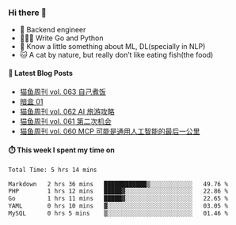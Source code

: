 ### Hi there 👋

- 🔧 Backend engineer
- 👨🏻‍💻 Write Go and Python
- 🔭 Know a little something about ML, DL(specially in NLP)
- 🐱 A cat by nature, but really don’t like eating fish(the food)

#### 📖 Latest Blog Posts
<!-- BLOG-POST-LIST:START -->
- [猫鱼周刊 vol. 063 自己煮饭](https://ameow.xyz/archives/weekly-063)
- [暗盒 01](https://ameow.xyz/archives/film-roll-01)
- [猫鱼周刊 vol. 062 AI 旅游攻略](https://ameow.xyz/archives/weekly-062)
- [猫鱼周刊 vol. 061 第二次机会](https://ameow.xyz/archives/weekly-061)
- [猫鱼周刊 vol. 060 MCP 可能是通用人工智能的最后一公里](https://ameow.xyz/archives/weekly-060)
<!-- BLOG-POST-LIST:END -->

#### ⏱️ This week I spent my time on
<!--START_SECTION:waka-->

```txt
Total Time: 5 hrs 14 mins

Markdown   2 hrs 36 mins   ████████████▒░░░░░░░░░░░░   49.76 %
PHP        1 hrs 12 mins   █████▓░░░░░░░░░░░░░░░░░░░   22.86 %
Go         1 hrs 11 mins   █████▓░░░░░░░░░░░░░░░░░░░   22.65 %
YAML       0 hrs 10 mins   ▓░░░░░░░░░░░░░░░░░░░░░░░░   03.05 %
MySQL      0 hrs 5 mins    ▒░░░░░░░░░░░░░░░░░░░░░░░░   01.46 %
```

<!--END_SECTION:waka-->

<!--
**LeslieLeung/LeslieLeung** is a ✨ _special_ ✨ repository because its `README.md` (this file) appears on your GitHub profile.

Here are some ideas to get you started:

- 🔭 I’m currently working on ...
- 🌱 I’m currently learning ...
- 👯 I’m looking to collaborate on ...
- 🤔 I’m looking for help with ...
- 💬 Ask me about ...
- 📫 How to reach me: ...
- 😄 Pronouns: ...
- ⚡ Fun fact: ...
-->
